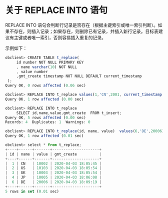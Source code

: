 关于 REPLACE INTO 语句 
=======================================



REPLACE INTO 语句会判断行记录是否存在（根据主键索引或唯一索引判断）。如果不存在，则插入记录；如果存在，则删除已有记录，并插入新行记录。目标表建议有主键或者唯一索引，否则容易插入重复的记录。

示例如下：

```javascript
obclient> CREATE TABLE t_replace(
     id number NOT NULL PRIMARY KEY
     , name varchar(10) NOT NULL
     , value number
     ,gmt_create timestamp NOT NULL DEFAULT current_timestamp
 );
Query OK, 0 rows affected (0.06 sec)

obclient> REPLACE INTO t_replace values(1,'CN',2001, current_timestamp ());
Query OK, 1 row affected (0.00 sec)

obclient> REPLACE INTO t_replace
     SELECT id,name,value,gmt_create  FROM t_insert;
Query OK, 5 rows affected (0.00 sec)
Records: 4  Duplicates: 1  Warnings: 0

obclient> REPLACE INTO t_replace(id, name, value)  values(6,'DE',20006);
Query OK, 1 row affected (0.01 sec)

obclient> select * from t_replace;
+----+------+-------+---------------------+
| id | name | value | gmt_create          |
+----+------+-------+---------------------+
|  1 | CN   | 10002 | 2020-04-03 18:05:45 |
|  2 | US   | 10103 | 2020-04-03 18:05:54 |
|  3 | UK   | 10003 | 2020-04-03 18:05:54 |
|  4 | JP   | 10005 | 2020-04-03 18:06:08 |
|  6 | DE   | 20006 | 2020-04-03 18:09:19 |
+----+------+-------+---------------------+
5 rows in set (0.01 sec)
```


